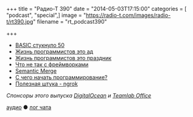 +++
title = "Радио-Т 390"
date = "2014-05-03T17:15:00"
categories = [ "podcast", "special",]
image = "https://radio-t.com/images/radio-t/rt390.jpg"
filename = "rt_podcast390"

+++

* [BASIC стукнуло 50](http://www.engadget.com/2014/05/01/basic-programming-language-50th-birthday/)
* [Жизнь программистов это ад](http://gizmodo.com/programming-sucks-why-a-job-in-coding-is-absolute-hell-1570227192)
* [Жизнь программистов это праздник](http://blog.samstokes.co.uk/blog/2014/05/01/what-programming-is-like)
* [Что не так с фреймворками](http://prsm.tc/AcUQTQ)
* [Semantic Merge](http://prsm.tc/DALxQf)
* [С чего начать программирование?](http://prsm.tc/HEBkuu)
* [Полезная штука - ngrok](http://prsm.tc/FUK3Qn)

_Спонсоры этого выпуска [DigitalOcean](https://www.digitalocean.com) и [Teamlab Office](https://personal.teamlab.com/)_

[аудио](http://cdn.radio-t.com/rt_podcast390.mp3) ● [лог чата](http://chat.radio-t.com/logs/radio-t-390.html)
<audio src="http://cdn.radio-t.com/rt_podcast390.mp3" preload="none"></audio>